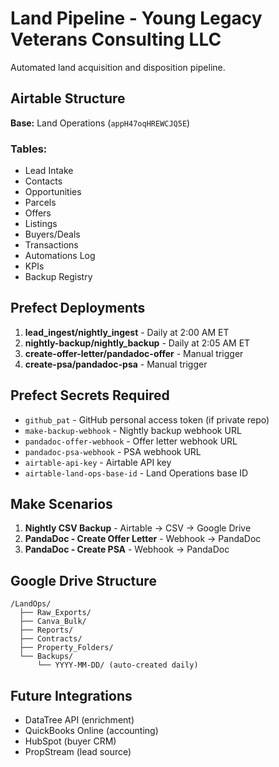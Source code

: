 # Land Pipeline - Young Legacy Veterans Consulting LLC

Automated land acquisition and disposition pipeline.

## Airtable Structure

**Base:** Land Operations (`appH47oqHREWCJQ5E`)

### Tables:
- Lead Intake
- Contacts
- Opportunities
- Parcels
- Offers
- Listings
- Buyers/Deals
- Transactions
- Automations Log
- KPIs
- Backup Registry

## Prefect Deployments

1. **lead_ingest/nightly_ingest** - Daily at 2:00 AM ET
2. **nightly-backup/nightly_backup** - Daily at 2:05 AM ET
3. **create-offer-letter/pandadoc-offer** - Manual trigger
4. **create-psa/pandadoc-psa** - Manual trigger

## Prefect Secrets Required

- `github_pat` - GitHub personal access token (if private repo)
- `make-backup-webhook` - Nightly backup webhook URL
- `pandadoc-offer-webhook` - Offer letter webhook URL
- `pandadoc-psa-webhook` - PSA webhook URL
- `airtable-api-key` - Airtable API key
- `airtable-land-ops-base-id` - Land Operations base ID

## Make Scenarios

1. **Nightly CSV Backup** - Airtable → CSV → Google Drive
2. **PandaDoc - Create Offer Letter** - Webhook → PandaDoc
3. **PandaDoc - Create PSA** - Webhook → PandaDoc

## Google Drive Structure
```
/LandOps/
  ├── Raw_Exports/
  ├── Canva_Bulk/
  ├── Reports/
  ├── Contracts/
  ├── Property_Folders/
  └── Backups/
      └── YYYY-MM-DD/ (auto-created daily)
```

## Future Integrations

- DataTree API (enrichment)
- QuickBooks Online (accounting)
- HubSpot (buyer CRM)
- PropStream (lead source)
